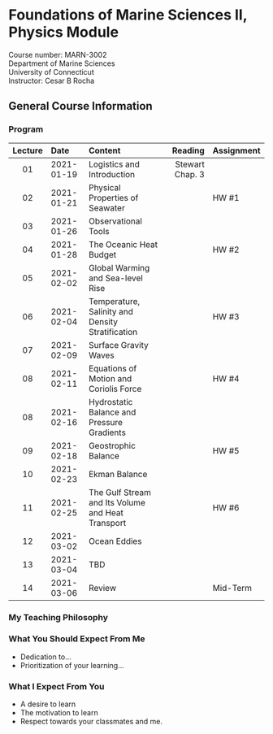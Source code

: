 # Foundations of Marine Sciences II, Physics Module
Course number: MARN-3002</br>
Department of Marine Sciences</br>
University of Connecticut</br>
Instructor: Cesar B Rocha

## General Course Information

### Program
| Lecture | Date          | Content                              | Reading         |     Assignment |
|:----:|:--------------|:--------------------------------------| -------------------:|--------------|
| 01   | 2021-01-19    | Logistics and Introduction            |  Stewart Chap. 3                 |              |
| 02   | 2021-01-21    | Physical Properties of Seawater       |                     |     HW #1    |
| 03   | 2021-01-26    | Observational Tools                   |                     |              |
| 04   | 2021-01-28    | The Oceanic Heat Budget               |                     |     HW #2    |
| 05   | 2021-02-02    | Global Warming and Sea-level Rise     |                     |              |
| 06   | 2021-02-04    | Temperature, Salinity and Density Stratification  |         |     HW #3    |
| 07   | 2021-02-09    | Surface Gravity Waves      |         |        |
| 08   | 2021-02-11    | Equations of Motion and Coriolis Force      |         |     HW #4    |
| 08   | 2021-02-16    | Hydrostatic Balance and Pressure Gradients  |         |              |
| 09   | 2021-02-18    | Geostrophic Balance  |         |       HW #5       |
| 10   | 2021-02-23    | Ekman Balance  |         |             |
| 11   | 2021-02-25    | The Gulf Stream and Its Volume and Heat Transport  |         |     HW #6        |
| 12   | 2021-03-02    | Ocean Eddies  |         |             |
| 13   | 2021-03-04    | TBD  |         |             |
| 14   | 2021-03-06    | Review  |         |    Mid-Term         |



### My Teaching Philosophy

### What You Should Expect From Me

- Dedication to...
- Prioritization of your learning...

### What I Expect From You

- A desire to learn
- The motivation to learn
- Respect towards your classmates and me.
